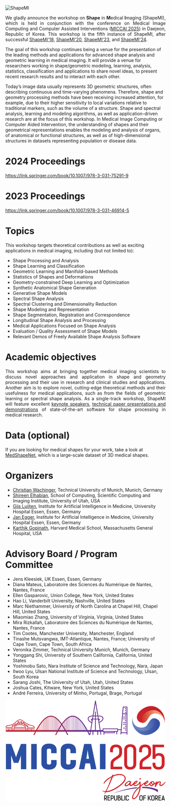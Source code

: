 ![ShapeMI](images/LogoShapeMI.png "ShapeMI MICCAI 2025: 4th Workshop on Shape in Medical Imaging")

<p align="justify"> We gladly announce the workshop on <span style="font-weight:bold">Shape</span> in <span style="font-weight:bold">M</span>edical <span style="font-weight:bold">I</span>maging (ShapeMI), which is held in conjunction with the conference on Medical Image Computing and Computer Assisted Interventions (<a href="https://conferences.miccai.org/2025/en/" target="_blank">MICCAI 2025</a>) in Daejeon, Republic of Korea. This workshop is the fifth instance of ShapeMI, after successful <a href="https://shapemi.github.io/shapemi2018/" target="_blank">ShapeMI'18</a>, <a href="https://shapemi.github.io/shapemi2020/" target="_blank">ShapeMI'20</a>,  <a href="https://shapemi.github.io/shapemi2023/" target="_blank">ShapeMI'23</a>, and <a href="https://shapemi.github.io/shapemi2024/" target="_blank">ShapeMI'24</a>.

The goal of this workshop continues being a venue for the presentation of the leading methods and applications for advanced shape analysis and geometric learning in medical imaging. It will provide a venue for researchers working in shape/geometric modeling, learning, analysis, statistics, classification and applications to share novel ideas, to present recent research results and to interact with each other.

Today’s image data usually represents 3D geometric structures, often describing continuous and time-varying phenomena. Therefore, shape and geometry processing methods have been receiving increased attention, for example, due to their higher sensitivity to local variations relative to traditional markers, such as the volume of a structure. Shape and spectral analysis, learning and modeling algorithms, as well as application-driven research are at the focus of this workshop. In Medical Image Computing or Computer Aided Intervention, the understanding of shapes and their geometrical representations enables the modeling and analysis of organs, of anatomical or functional structures, as well as of high-dimensional structures in datasets representing population or disease data.
 </p>

# 2024 Proceedings

https://link.springer.com/book/10.1007/978-3-031-75291-9

# 2023 Proceedings

https://link.springer.com/book/10.1007/978-3-031-46914-5 
 

# Topics
This workshop targets theoretical contributions as well as exciting applications in medical imaging, including (but not limited to):

- Shape Processing and Analysis
- Shape Learning and Classification
- Geometric Learning and Manifold-based Methods
- Statistics of Shapes and Deformations
- Geometry-constrained Deep Learning and Optimization
- Synthetic Anatomical Shape Generation
- Generative Shape Models
- Spectral Shape Analysis
- Spectral Clustering and Dimensionality Reduction
- Shape Modeling and Representation
- Shape Segmentation, Registration and Correspondence
- Longitudinal Shape Analysis and Processing
- Medical Applications Focused on Shape Analysis
- Evaluation / Quality Assessment of Shape Models
- Relevant Demos of Freely Available Shape Analysis Software

# Academic objectives
<p align="justify"> This workshop aims at bringing together medical imaging scientists to discuss novel approaches and application in shape and geometry processing and their use in research and clinical studies and applications. Another aim is to explore novel, cutting-edge theoretical methods and their usefulness for medical applications, such as from the fields of geometric learning or spectral shape analysis. As a single-track workshop, ShapeMI will feature excellent <a href="https://shapemi.github.io/keynotes/">keynote speakers</a>, <a href="https://shapemi.github.io/submission/">technical paper presentations and demonstrations</a> of state-of-the-art software for shape processing in medical research. </p>

# Data (optional)
If you are looking for medical shapes for your work, take a look at <a href="https://medshapenet.ikim.nrw/">MedShapeNet</a>, which is a large-scale dataset of 3D medical shapes.

# Organizers
- [Christian Wachinger](http://wachinger.devweb.mwn.de/people/), Technical University of Munich, Munich, Germany
- [Shireen Elhabian](http://www.sci.utah.edu/~shireen/), School of Computing, Scientific Computing and Imaging Institute, University of Utah, USA
- [Gijs Luijten](https://mml.ikim.nrw/authors/gijs-luijten/), Institute for Artificial Intelligence in Medicine, University Hospital Essen, Essen, Germany
- [Jan Egger](http://www.janegger.de/), Institute for Artificial Intelligence in Medicine, University Hospital Essen, Essen, Germany
- [Karthik Gopinath](https://lcn.martinos.org/people/karthik-gopinath/), Harvard Medical School, Massachusetts General Hospital, USA

# Advisory Board / Program Committee

- Jens Kleesiek, UK Essen, Essen, Germany
- Diana Mateus, Laboratoire des Sciences du Numérique de Nantes, Nantes, France
- Ellen Gasparovic, Union College, New York, United States
- Hao Li, Vanderbilt University, Nashville, United States
- Marc Niethammer, University of North Carolina at Chapel Hill, Chapel Hill, United States
- Miaomiao Zhang, University of Virginia, Virginia, United States
- Mira Rizkallah, Laboratoire des Sciences du Numérique de Nantes, Nantes, France
- Tim Cootes, Manchester University, Manchester, England
- Tinashe Mutsvangwa, IMT-Atlantique, Nantes, France; University of Cape Town, Cape Town, South Africa
- Veronika Zimmer, Technical University Munich, Munich, Germany
- Yonggang Shi, University of Southern California, California, United States
- Yoshinobu Sato, Nara Institute of Science and Technology, Nara, Japan
- Ilwoo Lyu, Ulsan National Institute of Science and Technology, Ulsan, South Korea
- Sarang Joshi, The University of Utah, Utah, United States
- Joshua Cates, Kitware, New York, United States
- André Ferreira, University of Minho, Portugal, Brage, Portugal

![MICCAI 2025](images/miccai2025-logo.png "28th International Conference on Medical Image Computing and Computer Assisted Intervention, MICCAI 2025")
